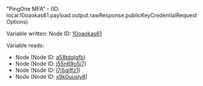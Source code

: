 "PingOne MFA" - (ID: local.10oaokas61.payload.output.rawResponse.publicKeyCredentialRequestOptions)

Variable written:
Node ID: [10oaokas61](../nodes/10oaokas61.md)

Variable reads:
* Node (Node ID: [a58tdqlgfb](../nodes/a58tdqlgfb.md))
* Node (Node ID: [j55n69o5i7](../nodes/j55n69o5i7.md))
* Node (Node ID: [l7i5qjffz1](../nodes/l7i5qjffz1.md))
* Node (Node ID: [x9k0uusly8](../nodes/x9k0uusly8.md))
